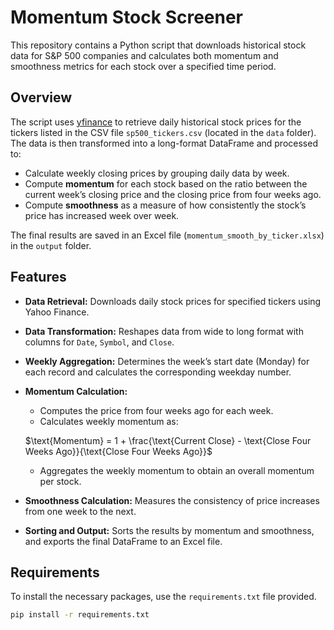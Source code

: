# Momentum Stock Screener

This repository contains a Python script that downloads historical stock data for S&P 500 companies and calculates both momentum and smoothness metrics for each stock over a specified time period.

## Overview

The script uses [yfinance](https://pypi.org/project/yfinance/) to retrieve daily historical stock prices for the tickers listed in the CSV file `sp500_tickers.csv` (located in the `data` folder). The data is then transformed into a long-format DataFrame and processed to:

- Calculate weekly closing prices by grouping daily data by week.
- Compute **momentum** for each stock based on the ratio between the current week’s closing price and the closing price from four weeks ago.
- Compute **smoothness** as a measure of how consistently the stock’s price has increased week over week.

The final results are saved in an Excel file (`momentum_smooth_by_ticker.xlsx`) in the `output` folder.

## Features

- **Data Retrieval:** Downloads daily stock prices for specified tickers using Yahoo Finance.
- **Data Transformation:** Reshapes data from wide to long format with columns for `Date`, `Symbol`, and `Close`.
- **Weekly Aggregation:** Determines the week’s start date (Monday) for each record and calculates the corresponding weekday number.
- **Momentum Calculation:** 
  - Computes the price from four weeks ago for each week.
  - Calculates weekly momentum as: 

  $\text{Momentum} = 1 + \frac{\text{Current Close} - \text{Close Four Weeks Ago}}{\text{Close Four Weeks Ago}}$
  
  - Aggregates the weekly momentum to obtain an overall momentum per stock.
- **Smoothness Calculation:** Measures the consistency of price increases from one week to the next.
- **Sorting and Output:** Sorts the results by momentum and smoothness, and exports the final DataFrame to an Excel file.

## Requirements

To install the necessary packages, use the `requirements.txt` file provided.

```bash
pip install -r requirements.txt
```